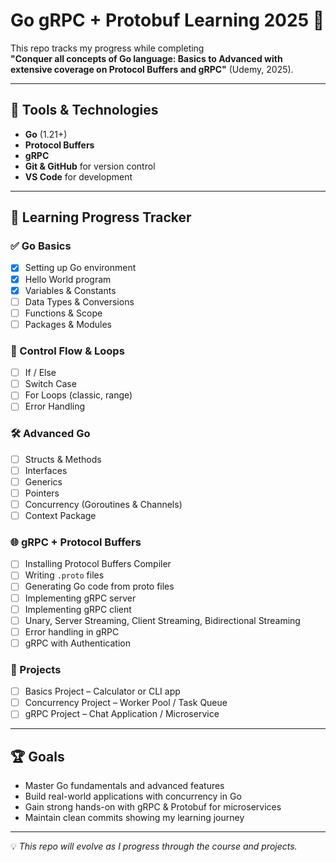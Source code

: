 # Go gRPC + Protobuf Learning 2025 🚀

This repo tracks my progress while completing  
**"Conquer all concepts of Go language: Basics to Advanced with extensive coverage on Protocol Buffers and gRPC"** (Udemy, 2025).

---

## 📌 Tools & Technologies
- **Go** (1.21+)
- **Protocol Buffers**
- **gRPC**
- **Git & GitHub** for version control
- **VS Code** for development

---

## 📖 Learning Progress Tracker

### ✅ Go Basics
- [X] Setting up Go environment  
- [x] Hello World program  
- [x] Variables & Constants  
- [ ] Data Types & Conversions  
- [ ] Functions & Scope  
- [ ] Packages & Modules  

### 🔄 Control Flow & Loops
- [ ] If / Else  
- [ ] Switch Case  
- [ ] For Loops (classic, range)  
- [ ] Error Handling  

### 🛠 Advanced Go
- [ ] Structs & Methods  
- [ ] Interfaces  
- [ ] Generics  
- [ ] Pointers  
- [ ] Concurrency (Goroutines & Channels)  
- [ ] Context Package  

### 🌐 gRPC + Protocol Buffers
- [ ] Installing Protocol Buffers Compiler  
- [ ] Writing `.proto` files  
- [ ] Generating Go code from proto files  
- [ ] Implementing gRPC server  
- [ ] Implementing gRPC client  
- [ ] Unary, Server Streaming, Client Streaming, Bidirectional Streaming  
- [ ] Error handling in gRPC  
- [ ] gRPC with Authentication  

### 📂 Projects
- [ ] Basics Project – Calculator or CLI app  
- [ ] Concurrency Project – Worker Pool / Task Queue  
- [ ] gRPC Project – Chat Application / Microservice  

---

## 🏆 Goals
- Master Go fundamentals and advanced features  
- Build real-world applications with concurrency in Go  
- Gain strong hands-on with gRPC & Protobuf for microservices  
- Maintain clean commits showing my learning journey  

---

💡 *This repo will evolve as I progress through the course and projects.*
